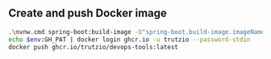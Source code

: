 ## Create and push Docker image

```sh
.\mvnw.cmd spring-boot:build-image -D"spring-boot.build-image.imageName=ghcr.io/trutzio/devops-tools"
echo $env:GH_PAT | docker login ghcr.io -u trutzio --password-stdin
docker push ghcr.io/trutzio/devops-tools:latest
```